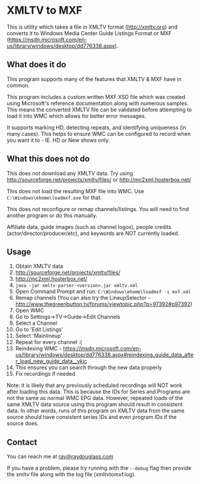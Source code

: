 # XMLTV to MXF
This is utility which takes a file in XMLTV format (http://xmltv.org) and converts it to Windows Media Center Guide Listings Format or MXF (https://msdn.microsoft.com/en-us/library/windows/desktop/dd776338.aspx).

## What does it do
This program supports many of the features that XMLTV & MXF have in common.

This program includes a custom written MXF XSD file which was created using Microsoft's reference documentation along with numerous samples. This means the converted XMLTV file can be validated before attempting to load it into WMC which allows for better error messages.

It supports marking HD, detecting repeats, and identifying uniqueness (in many cases). This helps to ensure WMC can be configured to record when you want it to - IE. HD or New shows only.

## What this does not do
This does not download any XMLTV data. Try using http://sourceforge.net/projects/xmltv/files/ or http://mc2xml.hosterbox.net/

This does not load the resulting MXF file into WMC. Use `C:\Windows\ehome\loadmxf.exe` for that.

This does not reconfigure or remap channels/listings. You will need to find another program or do this manually.

Affiliate data, guide images (such as channel logos), people credits (actor/director/producer/etc), and keywords are NOT currently loaded.

## Usage
1. Obtain XMLTV data
  1. http://sourceforge.net/projects/xmltv/files/
  2. http://mc2xml.hosterbox.net/
2. `java -jar xmltv-parser-<version>.jar xmltv.xml`
3. Open Command Prompt and run: `C:\Windows\ehome\loadmxf -i mxf.xml`
4. Remap channels (You can also try the LineupSelector - http://www.thegreenbutton.tv/forums/viewtopic.php?p=97392#p97392)
  1. Open WMC
  2. Go to Settings->TV->Guide->Edit Channels
  3. Select a Channel
  4. Go to 'Edit Listings'
  5. Select 'Mainlineup'
  6. Repeat for every channel :(
5. Reindexing WMC - https://msdn.microsoft.com/en-us/library/windows/desktop/dd776338.aspx#reindexing_guide_data_after_load_new_guide_data__ykic
  1. This ensures you can search through the new data properly
6. Fix recordings if needed
	

Note: it is likely that any previously scheduled recordings will NOT work after loading this data. This is because the IDs for Series and Programs are not the same as normal WMC EPG data. However, repeated loads of the same XMLTV data source using this program should result in consistent data. In other words, runs of this program on XMLTV data from the same source should have consistent series IDs and even program IDs if the source does.

## Contact
You can reach me at ray@raydouglass.com

If you have a problem, please try running with the `--debug` flag then provide the xmltv file along with the log file (xmltvtomxf.log).